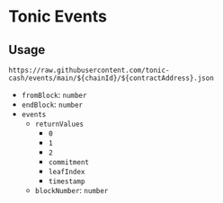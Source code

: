 # Tonic Events

## Usage

`https://raw.githubusercontent.com/tonic-cash/events/main/${chainId}/${contractAddress}.json`

- `fromBlock`: `number`
- `endBlock`: `number`
- `events`
  - `returnValues`
    - `0`
    - `1`
    - `2`
    - `commitment`
    - `leafIndex`
    - `timestamp`
  - `blockNumber`: `number`
